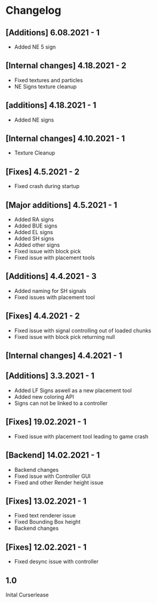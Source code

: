 # Changelog

## [Additions] 6.08.2021 - 1
* Added NE 5 sign

## [Internal changes] 4.18.2021 - 2
* Fixed textures and particles
* NE Signs texture cleanup

## [additions] 4.18.2021 - 1
* Added NE signs

## [Internal changes] 4.10.2021 - 1
* Texture Cleanup

## [Fixes] 4.5.2021 - 2
* Fixed crash during startup

## [Major additions] 4.5.2021 - 1
* Added RA signs
* Added BUE signs
* Added EL signs
* Added SH signs
* Added other signs
* Fixed issue with block pick
* Fixed issue with placement tools

## [Additions] 4.4.2021 - 3
* Added naming for SH signals
* Fixed issues with placement tool

## [Fixes] 4.4.2021 - 2
* Fixed issue with signal controlling out of loaded chunks
* Fixed issue with block pick returning null

## [Internal changes] 4.4.2021 - 1

## [Additions] 3.3.2021 - 1

* Added LF Signs aswell as a new placement tool
* Added new coloring API
* Signs can not be linked to a controller

## [Fixes] 19.02.2021 - 1

* Fixed issue with placement tool leading to game crash

## [Backend] 14.02.2021 - 1

* Backend changes
* Fixed issue with Controller GUI
* Fixed and other Render height issue

## [Fixes] 13.02.2021 - 1

* Fixed text renderer issue
* Fixed Bounding Box height
* Backend changes

## [Fixes] 12.02.2021 - 1

* Fixed desync issue with controller

## 1.0

Inital Curserlease
